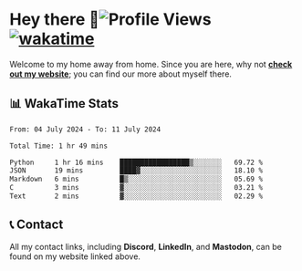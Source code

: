 # Hey there :wave:![Profile Views](https://komarev.com/ghpvc/?username=skifli) [![wakatime](https://wakatime.com/badge/user/b4317b02-0c6d-457b-82a4-a448b8a8d1df.svg)](https://wakatime.com/@b4317b02-0c6d-457b-82a4-a448b8a8d1df)

Welcome to my home away from home. Since you are here, why not [**check out my website**](https://skifli.github.io); you can find our more about myself there.

## 📊 WakaTime Stats

<!--START_SECTION:waka-->

```txt
From: 04 July 2024 - To: 11 July 2024

Total Time: 1 hr 49 mins

Python     1 hr 16 mins    █████████████████▒░░░░░░░   69.72 %
JSON       19 mins         ████▓░░░░░░░░░░░░░░░░░░░░   18.10 %
Markdown   6 mins          █▒░░░░░░░░░░░░░░░░░░░░░░░   05.69 %
C          3 mins          ▓░░░░░░░░░░░░░░░░░░░░░░░░   03.21 %
Text       2 mins          ▓░░░░░░░░░░░░░░░░░░░░░░░░   02.29 %
```

<!--END_SECTION:waka-->

## 📞 Contact

All my contact links, including **Discord**, **LinkedIn**, and **Mastodon**, can be found on my website linked above.
